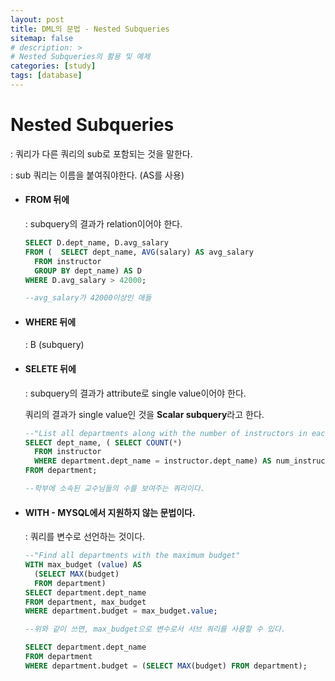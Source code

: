 ```yaml
---
layout: post
title: DML의 문법 - Nested Subqueries
sitemap: false
# description: > 
# Nested Subqueries의 활용 및 예제 
categories: [study]
tags: [database]
---
```


# Nested Subqueries

  : 쿼리가 다른 쿼리의 sub로 포함되는 것을 말한다.

  : sub 쿼리는 이름을 붙여줘야한다. (AS를 사용)

  - ####  FROM 뒤에

    : subquery의 결과가 relation이어야 한다. 

    ~~~sql
    SELECT D.dept_name, D.avg_salary
    FROM ( 	SELECT dept_name, AVG(salary) AS avg_salary
      FROM instructor
      GROUP BY dept_name) AS D
    WHERE D.avg_salary > 42000;
    
    --avg_salary가 42000이상인 애들
    ~~~

  - #### WHERE 뒤에

    : B <operation> (subquery) 

  - #### SELETE 뒤에 

    : subquery의 결과가 attribute로 single value이어야 한다. 

    쿼리의 결과가 single value인 것을 **Scalar subquery**라고 한다. 

    ~~~sql
    --"List all departments along with the number of instructors in each department"
    SELECT dept_name, (	SELECT COUNT(*)
      FROM instructor
      WHERE department.dept_name = instructor.dept_name) AS num_instructors
    FROM department;
    
    --학부에 소속된 교수님들의 수를 보여주는 쿼리이다. 
    ~~~


  - #### WITH - MYSQL에서 지원하지 않는 문법이다. 

    : 쿼리를 변수로 선언하는 것이다. 

    ~~~sql
    --"Find all departments with the maximum budget"
    WITH max_budget (value) AS
      (SELECT MAX(budget)
      FROM department)
    SELECT department.dept_name
    FROM department, max_budget
    WHERE department.budget = max_budget.value;
    
    --위와 같이 쓰면, max_budget으로 변수로서 서브 쿼리를 사용할 수 있다. 
    
    SELECT department.dept_name
    FROM department
    WHERE department.budget = (SELECT MAX(budget) FROM department);
    ~~~

